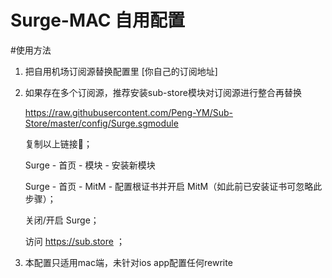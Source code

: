 # Surge-MAC 自用配置

#使用方法

1. 把自用机场订阅源替换配置里 [你自己的订阅地址]

2. 如果存在多个订阅源，推荐安装sub-store模块对订阅源进行整合再替换

    https://raw.githubusercontent.com/Peng-YM/Sub-Store/master/config/Surge.sgmodule

    复制以上链接🔗；

    Surge - 首页 - 模块 - 安装新模块 

    Surge - 首页 - MitM - 配置根证书并开启 MitM（如此前已安装证书可忽略此步骤）；

    关闭/开启 Surge；

    访问 https://sub.store ；


3. 本配置只适用mac端，未针对ios app配置任何rewrite
